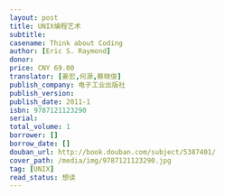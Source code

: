 ```yaml
---
layout: post
title: UNIX编程艺术
subtitle: 
casename: Think about Coding
author: [Eric S. Raymond]
donor: 
price: CNY 69.00
translator: [姜宏,何源,蔡晓俊]
publish_company: 电子工业出版社
publish_version: 
publish_date: 2011-1
isbn: 9787121123290
serial: 
total_volume: 1
borrower: []
borrow_date: []
douban_url: http://book.douban.com/subject/5387401/
cover_path: /media/img/9787121123290.jpg
tag: [UNIX]
read_status: 想读
---
```

